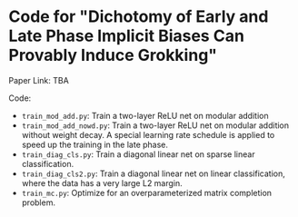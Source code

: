 # Code for "Dichotomy of Early and Late Phase Implicit Biases Can Provably Induce Grokking"

Paper Link: TBA

Code:
* `train_mod_add.py`: Train a two-layer ReLU net on modular addition
* `train_mod_add_nowd.py`: Train a two-layer ReLU net on modular addition without weight decay. A special learning rate schedule is applied to speed up the training in the late phase.
* `train_diag_cls.py`: Train a diagonal linear net on sparse linear classification.
* `train_diag_cls2.py`: Train a diagonal linear net on linear classification, where the data has a very large L2 margin.
* `train_mc.py`: Optimize for an overparameterized matrix completion problem.
